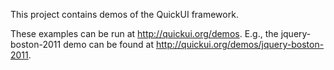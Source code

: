 This project contains demos of the QuickUI framework.

These examples can be run at http://quickui.org/demos. E.g., the jquery-boston-2011
demo can be found at http://quickui.org/demos/jquery-boston-2011.
